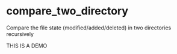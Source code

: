 # compare_two_directory
Compare the file state (modified/added/deleted) in two directories recursively

THIS IS A DEMO
